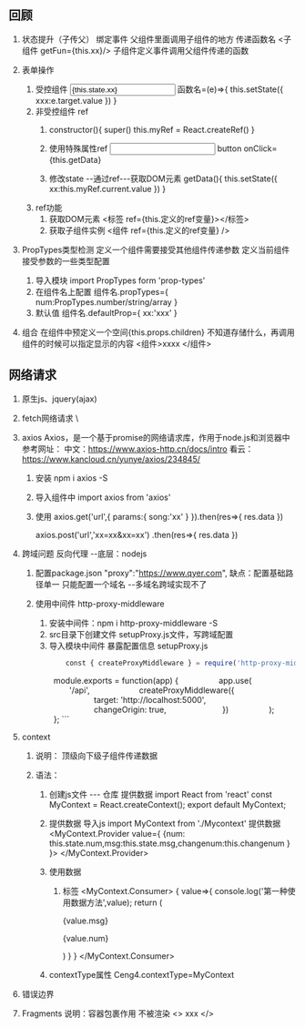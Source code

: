 ## 回顾
1. 状态提升（子传父）
    绑定事件
    父组件里面调用子组件的地方 传递函数名
        <子组件 getFun={this.xx}/>
    子组件定义事件调用父组件传递的函数


2. 表单操作
    1. 受控组件
        <input value={this.state.xx} onChange={this.函数名}/>
        函数名=(e)=>{
            this.setState({
                xxx:e.target.value
            })
        }
    2. 非受控组件
        ref
        1. constructor(){
            super()
            this.myRef = React.createRef()
        }
        2. 使用特殊属性ref 
             <input ref={this.myRef}/>  button onClick={this.getData}

        3. 修改state --通过ref---获取DOM元素
            getData(){
                this.setState({
                    xx:this.myRef.current.value
                })
            }
    3. ref功能
        1. 获取DOM元素
            <标签 ref={this.定义的ref变量}></标签>
        2. 获取子组件实例 
            <组件 ref={this.定义的ref变量} />


3. PropTypes类型检测
    定义一个组件需要接受其他组件传递参数 定义当前组件接受参数的一些类型配置
    1. 导入模块
        import PropTypes form 'prop-types'
    2. 在组件名上配置
        组件名.propTypes={
            num:PropTypes.number/string/array
        }
    3. 默认值
        组件名.defaultProp={
            xx:'xxx'
        }
    
4. 组合
    在组件中预定义一个空间{this.props.children} 不知道存储什么，再调用组件的时候可以指定显示的内容
    <组件>xxxx </组件>


## 网络请求
1. 原生js、jquery(ajax)
2. fetch网络请求
    \
3. axios 
    Axios，是一个基于promise的网络请求库，作用于node.js和浏览器中
    参考网址：
        中文：https://www.axios-http.cn/docs/intro
        看云：https://www.kancloud.cn/yunye/axios/234845/
    1. 安装
        npm i axios -S
    2. 导入组件中
        import axios from 'axios'

    3. 使用
        axios.get('url',{
            params:{
                song:'xx'
            }
        }).then(res=>{
            res.data
        })


        axios.post('url','xx=xx&xx=xx')
        .then(res=>{
            res.data
        })


    
4. 跨域问题
    反向代理 --底层：nodejs 
    1. 配置package.json
         "proxy":"https://www.qyer.com",
         缺点：配置基础路径单一 只能配置一个域名 --多域名跨域实现不了

    2. 使用中间件 http-proxy-middleware
        1. 安装中间件：npm i http-proxy-middleware -S 
        2. src目录下创建文件 setupProxy.js文件，写跨域配置 
        3. 导入模块中间件  暴露配置信息
        setupProxy.js
            ```js
                const { createProxyMiddleware } = require('http-proxy-middleware');
                  module.exports = function(app) {
                     app.use(
                         '/api',
                         createProxyMiddleware({
                                    target: 'http://localhost:5000',
                                    changeOrigin: true,
                            })
                     );
                  };
            ```    

5. context 
    1. 说明：
        顶级向下级子组件传递数据

    2. 语法：
        1. 创建js文件 --- 仓库 提供数据
            import React from 'react'
            const MyContext = React.createContext();
            export default MyContext;

        2. 提供数据 
            导入js
                import MyContext from './Mycontext'
            提供数据
                 <MyContext.Provider value={ {num: this.state.num,msg:this.state.msg,changenum:this.changenum } }>
                    <Ceng1 num={this.state.num} msg={this.state.msg}/>
                </MyContext.Provider>

        3. 使用数据
            1. 标签
                 <MyContext.Consumer>
                    {
                        value=>{
                        console.log('第一种使用数据方法',value);
                        return (
                        <div>
                            <p>{value.msg}</p>
                            <p>{value.num}</p>
                        </div>
                        )
                        }
                    }
                    </MyContext.Consumer>

        2. contextType属性
         Ceng4.contextType=MyContext


6. 错误边界


7. Fragments
    说明：容器包裹作用 不被渲染
    <>
        xxx 
    </>




